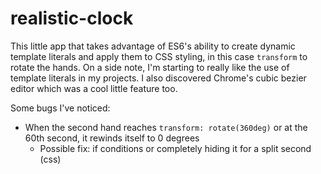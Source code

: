 # realistic-clock
This little app that takes advantage of ES6's ability to create dynamic template literals and apply them to CSS styling, in this case `transform` to rotate the hands. On a side note, I'm starting to really like the use of template literals in my projects. I also discovered Chrome's cubic bezier editor which was a cool little feature too. 

Some bugs I've noticed:
* When the second hand reaches `transform: rotate(360deg)` or at the 60th second, it rewinds itself to 0 degrees
  * Possible fix: if conditions or completely hiding it for a split second (css)
